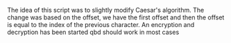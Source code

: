 The idea of this script was to slightly modify Caesar's algorithm. The change was based on the offset, we have the first offset and then the offset is equal to the index of the previous character. 
An encryption and decryption has been started qbd should work in most cases